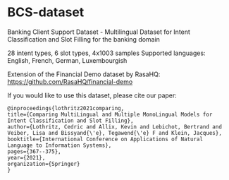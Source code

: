 # BCS-dataset
Banking Client Support Dataset - Multilingual Dataset for Intent Classification and Slot Filling for the banking domain

28 intent types, 6 slot types, 4x1003 samples
Supported languages: English, French, German, Luxembourgish

Extension of the Financial Demo dataset by RasaHQ:
https://github.com/RasaHQ/financial-demo

If you would like to use this dataset, please cite our paper:

    @inproceedings{lothritz2021comparing,
    title={Comparing MultiLingual and Multiple MonoLingual Models for Intent Classification and Slot Filling},
    author={Lothritz, Cedric and Allix, Kevin and Lebichot, Bertrand and Veiber, Lisa and Bissyand{\'e}, Tegawend{\'e} F and Klein, Jacques},
    booktitle={International Conference on Applications of Natural Language to Information Systems},
    pages={367--375},
    year={2021},
    organization={Springer}
    }
